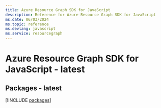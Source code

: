 ```yaml
---
title: Azure Resource Graph SDK for JavaScript
description: Reference for Azure Resource Graph SDK for JavaScript
ms.date: 06/03/2024
ms.topic: reference
ms.devlang: javascript
ms.service: resourcegraph
---
```

# Azure Resource Graph SDK for JavaScript - latest
## Packages - latest
[!INCLUDE [packages](resource-graph-index.md)]